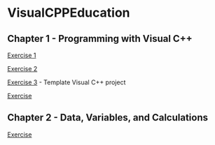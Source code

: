 # VisualCPPEducation
 
## Chapter 1 - Programming with Visual C++

[Exercise 1](https://github.com/JamesPeters98/VisualCPPEducation/commit/581810667c1a87826b4932d571cce518e7157657)

[Exercise 2](https://github.com/JamesPeters98/VisualCPPEducation/commit/fcbdbed0b002a20232bde71cc41a7d49082a4049)

[Exercise 3](https://github.com/JamesPeters98/VisualCPPEducation/commit/72f0c1e8be04ea13d49b0f3fbf354c74037b6aa6) - Template Visual C++ project
	
[Exercise ]()

## Chapter 2 - Data, Variables, and Calculations

[Exercise ]()
